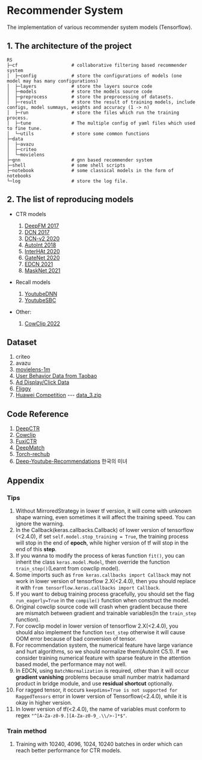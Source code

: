 # Recommender System

The implementation of various recommender system models (Tensorflow).

## 1. The architecture of the project

```
RS
├─cf                    # collaborative filtering based recommender system
│  ├─config             # store the configurations of models (one model may has many configurations)
│  ├─layers             # store the layers source code
│  ├─models             # store the models source code
│  ├─preprocess         # store the preprocessing of datasets.
│  ├─result             # store the result of training models, include configs, model summays, weights and accuracy (1 -> n)
│  ├─run                # store the files which run the training process.
│  ├─tune               # The multiple config of yaml files which used to fine tune.
│  └─utils              # store some common functions
├─data
│  ├─avazu
│  ├─criteo
│  └─movielens
├─gnn                   # gnn based recommender system
├─shell                 # some shell scripts
├─notebook              # some classical models in the form of notebooks
└─log                   # store the log file.
```

## 2. The list of reproducing models

* CTR models
    1. [DeepFM 2017](https://arxiv.org/pdf/1703.04247.pdf)
    2. [DCN 2017](https://dl.acm.org/doi/pdf/10.1145/3124749.3124754?ref=https://githubhelp.com)
    3. [DCN-v2 2020](https://arxiv.org/pdf/2008.13535.pdf)
    4. [AutoInt 2018](https://arxiv.org/pdf/1810.11921.pdf)
    5. [InterHAt 2020](https://dl.acm.org/doi/pdf/10.1145/3336191.3371785)
    6. [GateNet 2020](https://arxiv.org/pdf/2007.03519.pdf)
    7. [EDCN 2021](https://dl.acm.org/doi/pdf/10.1145/3459637.3481915)
    8. [MaskNet 2021](https://arxiv.org/pdf/2102.07619)

* Recall models
    1. [YoutubeDNN](https://static.googleusercontent.com/media/research.google.com/zh-CN//pubs/archive/45530.pdf)
    2. [YoutubeSBC](https://storage.googleapis.com/pub-tools-public-publication-data/pdf/6c8a86c981a62b0126a11896b7f6ae0dae4c3566.pdf)

* Other:
    1. [CowClip 2022](https://arxiv.org/pdf/2204.06240)

## Dataset

1. criteo
2. avazu
3. [movielens-1m](https://files.grouplens.org/datasets/movielens/ml-1m.zip)
4. [User Behavior Data from Taobao](https://tianchi.aliyun.com/dataset/dataDetail?dataId=649)
5. [Ad Display/Click Data](https://tianchi.aliyun.com/dataset/dataDetail?dataId=56#1)
6. [Fliggy](https://tianchi.aliyun.com/dataset/dataDetail?dataId=113649)
7. [Huawei Competition](https://developer.huawei.com/consumer/cn/activity/starAI2022/algo/competition.html)
   --- [data_3.zip](https://digix-algo-challenge.obs.cn-east-2.myhuaweicloud.com/2022/AI/238143c8f2b211ec84305c80b6c7dac5/2022_3_data.zip)

## Code Reference

1. [DeepCTR](https://deepctr-doc.readthedocs.io/en/latest/Quick-Start.html#getting-started-4-steps-to-deepctr)
2. [Cowclip](https://github.com/bytedance/LargeBatchCTR)
3. [FuxiCTR](https://github.com/xue-pai/FuxiCTR)
4. [DeepMatch](https://github.com/shenweichen/deepmatch)
5. [Torch-rechub](https://github.com/datawhalechina/torch-rechub)
6. [Deep-Youtube-Recommendations](https://github.com/hyez/Deep-Youtube-Recommendations) 한국의 미녀

## Appendix

### Tips

1. Without MirroredStrategy in lower tf version, it will come with unknown shape warning, even sometimes it will affect
   the training speed. You can ignore the warning.
2. In the Callback(keras.callbacks.Callback) of lower version of tensorflow (<2.4.0), if
   set `self.model.stop_training = True`, the training process will stop in the end of **epoch**, while higher version
   of tf will stop in the end of this **step**.
3. If you wanna to modify the process of keras function `fit()`, you can inherit the class `keras.model.Model`, then
   override the function `train_step()`(Learnt from cowclip model).
4. Some imports such as `from keras.callbacks import Callback` may not work in lower version of tensorflow 2.X(<2.4.0),
   then you should replace it with `from tensorflow.keras.callbacks import Callback`.
5. If you want to debug training process gracefully, you should set the flag `run_eagerly=True` in the `compile()`
   function when construct the model.
6. Original cowclip source code will crash when gradient because there are mismatch between gradient and trainable
   variables(In the `train_step` function).
7. For cowclip model in lower version of tensorflow 2.X(<2.4.0), you should also implement the function `test_step`
   otherwise it will cause OOM error because of bad conversion of tensor.
8. For recommendation system, the numerical feature have large variance and hurt algorithms, so we should normalize
   them(AutoInt C5.1). If we consider training numerical feature with sparse feature in the attention based model, the
   performance may not well.
9. In EDCN, using `BatchNormalization` is required, other than it will occur **gradient vanishing** problems because
   small number matrix hadamard product in bridge module, and use **residual shortcut** optionally.
10. For ragged tensor, it occurs `keepdims=True is not supported for RaggedTensors` error in lower version of
    Tensorflow(<2.4.0), while it is okay in higher version.
11. In lower version of tf(<2.4.0), the name of variables must conform to regex `"^[A-Za-z0-9.][A-Za-z0-9_.\\/>-]*$"`.

### Train method

1. Training with 10240, 4096, 1024, 10240 batches in order which can reach better performance for CTR models.